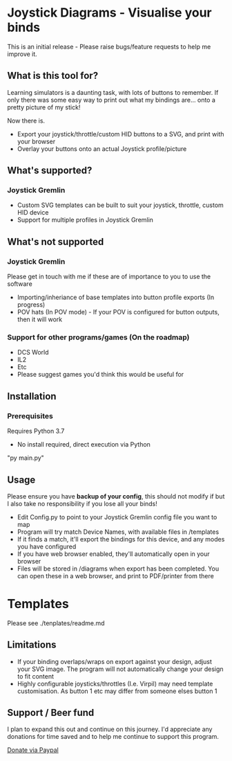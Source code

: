 # Joystick Diagrams - Visualise your binds

This is an initial release - Please raise bugs/feature requests to help me improve it.

## What is this tool for?

Learning simulators is a daunting task, with lots of buttons to remember. If only there was some easy way to print out what my bindings are... onto a pretty picture of my stick!

Now there is. 

- Export your joystick/throttle/custom HID buttons to a SVG, and print with your browser
- Overlay your buttons onto an actual Joystick profile/picture

## What's supported?

### Joystick Gremlin
- Custom SVG templates can be built to suit your joystick, throttle, custom HID device
- Support for multiple profiles in Joystick Gremlin

## What's not supported

### Joystick Gremlin
Please get in touch with me if these are of importance to you to use the software
- Importing/inheriance of base templates into button profile exports (In progress)
- POV hats (In POV mode) - If your POV is configured for button outputs, then it will work

### Support for other programs/games (On the roadmap)
- DCS World
- IL2
- Etc
- Please suggest games you'd think this would be useful for

## Installation

### Prerequisites
Requires Python 3.7
- No install required, direct execution via Python

"py main.py"

## Usage

Please ensure you have **backup of your config**, this should not modify if but I also take no responsibility if you lose all your binds!

- Edit Config.py to point to your Joystick Gremlin config file you want to map
- Program will try match Device Names, with available files in /templates
- If it finds a match, it'll export the bindings for this device, and any modes you have configured
- If you have web browser enabled, they'll automatically open in your browser
- Files will be stored in /diagrams when export has been completed. You can open these in a web browser, and print to PDF/printer from there

# Templates
Please see ./tenplates/readme.md

## Limitations
- If your binding overlaps/wraps on export against your design, adjust your SVG image. The program will not automatically change your design to fit content
- Highly configurable joysticks/throttles (I.e. Virpil) may need template customisation. As button 1 etc may differ from someone elses button 1

## Support / Beer fund
I plan to expand this out and continue on this journey. I'd appreciate any donations for time saved and to help me continue to support this program.

[Donate via Paypal](https://www.paypal.com/cgi-bin/webscr?cmd=_s-xclick&hosted_button_id=WLLDYGQM5Z39W&source=url)


